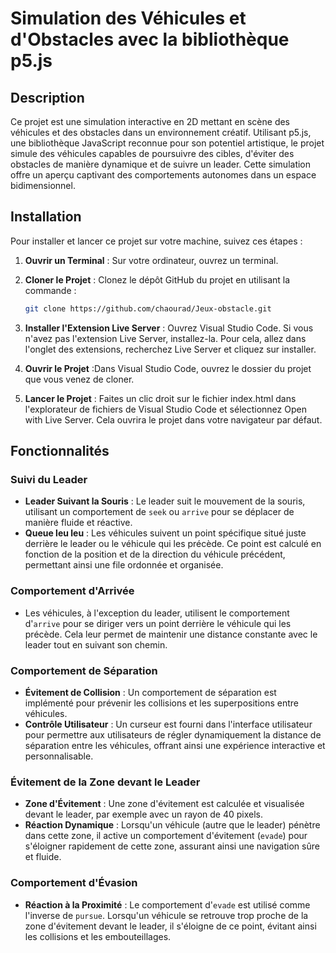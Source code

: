  # Simulation des Véhicules et d'Obstacles avec la bibliothèque p5.js

## Description
Ce projet est une simulation interactive en 2D mettant en scène des véhicules et des obstacles dans un environnement créatif. Utilisant p5.js, une bibliothèque JavaScript reconnue pour son potentiel artistique, le projet simule des véhicules capables de poursuivre des cibles, d'éviter des obstacles de manière dynamique et de suivre un leader. Cette simulation offre un aperçu captivant des comportements autonomes dans un espace bidimensionnel.


## Installation 

Pour installer et lancer ce projet sur votre machine, suivez ces étapes :

1. **Ouvrir un Terminal** : Sur votre ordinateur, ouvrez un terminal.

2. **Cloner le Projet** : Clonez le dépôt GitHub du projet en utilisant la commande :
   ```bash
   git clone https://github.com/chaourad/Jeux-obstacle.git
3. **Installer l'Extension Live Server** : Ouvrez Visual Studio Code. Si vous n'avez pas l'extension Live Server, installez-la. Pour cela, allez dans l'onglet des extensions, recherchez Live Server et cliquez sur installer.

4. **Ouvrir le Projet** :Dans Visual Studio Code, ouvrez le dossier du projet que vous venez de cloner.

5.  **Lancer le Projet** : Faites un clic droit sur le fichier index.html dans l'explorateur de fichiers de Visual Studio Code et sélectionnez Open with Live Server. Cela ouvrira le projet dans votre navigateur par défaut.

## Fonctionnalités

### Suivi du Leader
- **Leader Suivant la Souris** : Le leader suit le mouvement de la souris, utilisant un comportement de `seek` ou `arrive` pour se déplacer de manière fluide et réactive.
- **Queue leu leu** : Les véhicules suivent un point spécifique situé juste derrière le leader ou le véhicule qui les précède. Ce point est calculé en fonction de la position et de la direction du véhicule précédent, permettant ainsi une file ordonnée et organisée.

### Comportement d'Arrivée
- Les véhicules, à l'exception du leader, utilisent le comportement d'`arrive` pour se diriger vers un point derrière le véhicule qui les précède. Cela leur permet de maintenir une distance constante avec le leader tout en suivant son chemin.

### Comportement de Séparation
- **Évitement de Collision** : Un comportement de séparation est implémenté pour prévenir les collisions et les superpositions entre véhicules.
- **Contrôle Utilisateur** : Un curseur est fourni dans l'interface utilisateur pour permettre aux utilisateurs de régler dynamiquement la distance de séparation entre les véhicules, offrant ainsi une expérience interactive et personnalisable.

### Évitement de la Zone devant le Leader
- **Zone d'Évitement** : Une zone d'évitement est calculée et visualisée devant le leader, par exemple avec un rayon de 40 pixels.
- **Réaction Dynamique** : Lorsqu'un véhicule (autre que le leader) pénètre dans cette zone, il active un comportement d'évitement (`evade`) pour s'éloigner rapidement de cette zone, assurant ainsi une navigation sûre et fluide.

### Comportement d'Évasion
- **Réaction à la Proximité** : Le comportement d'`evade` est utilisé comme l'inverse de `pursue`. Lorsqu'un véhicule se retrouve trop proche de la zone d'évitement devant le leader, il s'éloigne de ce point, évitant ainsi les collisions et les embouteillages.

   


